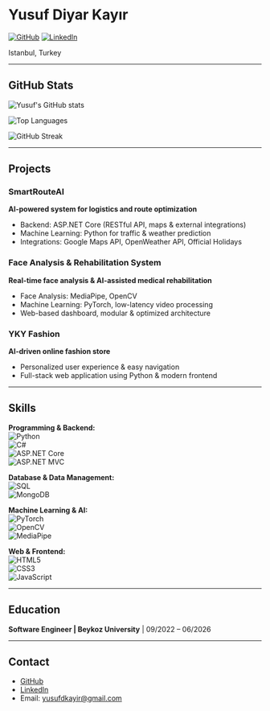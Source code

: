 # Yusuf Diyar Kayır

[![GitHub](https://img.shields.io/badge/GitHub-100000?style=for-the-badge&logo=github&logoColor=white)](https://github.com/YusufDiyarKayir)
[![LinkedIn](https://img.shields.io/badge/LinkedIn-0A66C2?style=for-the-badge&logo=linkedin&logoColor=white)](https://www.linkedin.com/in/yusufdiyarkayır)

Istanbul, Turkey  

---

##  GitHub Stats

![Yusuf's GitHub stats](https://github-readme-stats.vercel.app/api?username=YusufDiyarKayir&show_icons=true&theme=tokyonight&count_private=true)

![Top Languages](https://github-readme-stats.vercel.app/api/top-langs/?username=YusufDiyarKayir&layout=compact&theme=tokyonight)

![GitHub Streak](https://github-readme-streak-stats.herokuapp.com/?user=YusufDiyarKayir&theme=tokyonight)

---

##  Projects

### SmartRouteAI
**AI-powered system for logistics and route optimization**  
- Backend: ASP.NET Core (RESTful API, maps & external integrations)  
- Machine Learning: Python for traffic & weather prediction  
- Integrations: Google Maps API, OpenWeather API, Official Holidays  

### Face Analysis & Rehabilitation System
**Real-time face analysis & AI-assisted medical rehabilitation**  
- Face Analysis: MediaPipe, OpenCV  
- Machine Learning: PyTorch, low-latency video processing  
- Web-based dashboard, modular & optimized architecture  

### YKY Fashion
**AI-driven online fashion store**  
- Personalized user experience & easy navigation  
- Full-stack web application using Python & modern frontend  

---

## Skills

**Programming & Backend:**  
![Python](https://img.shields.io/badge/Python-3776AB?style=for-the-badge&logo=python&logoColor=white)  
![C#](https://img.shields.io/badge/C%23-239120?style=for-the-badge&logo=c-sharp&logoColor=white)  
![ASP.NET Core](https://img.shields.io/badge/ASP.NET_Core-512BD4?style=for-the-badge&logo=dotnet&logoColor=white)  
![ASP.NET MVC](https://img.shields.io/badge/ASP.NET_MVC-512BD4?style=for-the-badge&logo=dotnet&logoColor=white)

**Database & Data Management:**  
![SQL](https://img.shields.io/badge/SQL-4479A1?style=for-the-badge&logo=MicrosoftSQLServer&logoColor=white)  
![MongoDB](https://img.shields.io/badge/MongoDB-47A248?style=for-the-badge&logo=mongodb&logoColor=white)

**Machine Learning & AI:**  
![PyTorch](https://img.shields.io/badge/PyTorch-EE4C2C?style=for-the-badge&logo=pytorch&logoColor=white)  
![OpenCV](https://img.shields.io/badge/OpenCV-5C3EE8?style=for-the-badge&logo=opencv&logoColor=white)  
![MediaPipe](https://img.shields.io/badge/MediaPipe-2D2D2D?style=for-the-badge&logo=google&logoColor=white)  

**Web & Frontend:**  
![HTML5](https://img.shields.io/badge/HTML5-E34F26?style=for-the-badge&logo=html5&logoColor=white)  
![CSS3](https://img.shields.io/badge/CSS3-1572B6?style=for-the-badge&logo=css3&logoColor=white)  
![JavaScript](https://img.shields.io/badge/JavaScript-F7DF1E?style=for-the-badge&logo=javascript&logoColor=black)

---

## Education

**Software Engineer | Beykoz University** | 09/2022 – 06/2026  

---

##  Contact

- [GitHub](https://github.com/YusufDiyarKayir)  
- [LinkedIn](https://www.linkedin.com/in/yusufdiyarkayır)  
- Email: yusufdkayir@gmail.com
